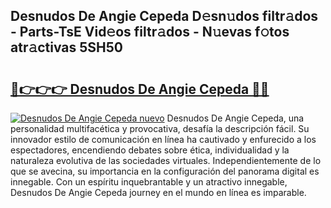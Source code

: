 ## Desnudos De Angie Cepeda D𝚎sn𝚞dos filtr𝚊dos - Parts-TsE Vid𝚎os filtr𝚊dos - N𝚞evas f𝚘tos atr𝚊ctivas 5SH50

# <h2><a href="http://mbcmq7.tromn.icu/?c=Desnudos+De+Angie+Cepeda">🔗👉👉👉 Desnudos De Angie Cepeda 🔗🔗</a></h2>

[![Desnudos De Angie Cepeda nuevo](https://i.imgur.com/pEAQMta.gif)](http://mbcmq7.tromn.icu/?c=Desnudos+De+Angie+Cepeda)
Desnudos De Angie Cepeda, una personalidad multifacética y provocativa, desafía la descripción fácil. Su innovador estilo de comunicación en línea ha cautivado y enfurecido a los espectadores, encendiendo debates sobre ética, individualidad y la naturaleza evolutiva de las sociedades virtuales. Independientemente de lo que se avecina, su importancia en la configuración del panorama digital es innegable. Con un espíritu inquebrantable y un atractivo innegable, Desnudos De Angie Cepeda journey en el mundo en línea es imparable.
